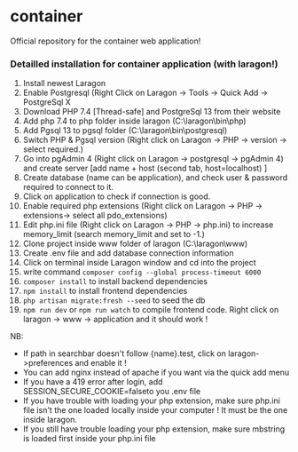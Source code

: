# container
Official repository for the container web application!

### Detailled installation for container application (with laragon!)

1. Install newest Laragon
2. Enable Postgresql (Right Click on Laragon -> Tools -> Quick Add -> PostgreSql X 
3. Download PHP 7.4 [Thread-safe] and PostgreSql 13 from their website
4. Add php 7.4 to php folder inside laragon (C:\laragon\bin\php)
5. Add Pgsql 13 to pgsql folder (C:\laragon\bin\postgresql)
6. Switch PHP & Pgsql version (Right click on Laragon -> PHP -> version -> select required.)
7. Go into pgAdmin 4 (Right click on Laragon -> postgresql -> pgAdmin 4) and create server [add name + host (second tab, host=localhost) ] 
8. Create database (name can be application), and check user & password required to connect to it.
9. Click on application to check if connection is good.
10. Enable required php extensions (Right click on Laragon -> PHP -> extensions-> select all pdo_extensions)
11. Edit php.ini file  (Right click on Laragon -> PHP -> php.ini) to increase memory_limit (search memory_limit and set to -1.)
12. Clone project inside www folder of laragon (C:\laragon\www)
13. Create .env file and add database connection information
14. Click on terminal inside Laragon window and cd into the project
15. write command ```composer config --global process-timeout 6000```
16. ```composer install``` to install backend dependencies
17. ```npm install``` to install frontend dependencies
18. ```php artisan migrate:fresh --seed``` to seed the db
19. ```npm run dev``` or ```npm run watch``` to compile frontend code.
Right click on laragon -> www -> application and it should work ! 

NB:

- If path in searchbar doesn't follow {name}.test, click on laragon->preferences and enable it !
- You can add nginx instead of apache if you want via the quick add menu
- If you have a 419 error after login, add SESSION_SECURE_COOKIE=falseto you .env file
- If you have trouble with loading your php extension, make sure php.ini file isn't the one loaded locally inside your computer ! It must be the one inside laragon. 
- If you still have trouble loading your php extension, make sure mbstring is loaded first inside your php.ini file
